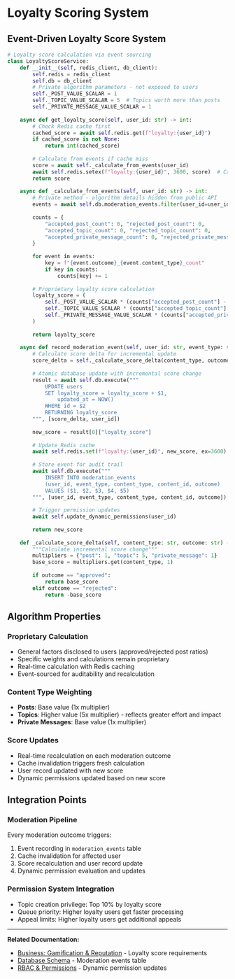# Loyalty Scoring System

## Event-Driven Loyalty Score System

```python
# Loyalty score calculation via event sourcing
class LoyaltyScoreService:
    def __init__(self, redis_client, db_client):
        self.redis = redis_client
        self.db = db_client
        # Private algorithm parameters - not exposed to users
        self._POST_VALUE_SCALAR = 1
        self._TOPIC_VALUE_SCALAR = 5  # Topics worth more than posts
        self._PRIVATE_MESSAGE_VALUE_SCALAR = 1
    
    async def get_loyalty_score(self, user_id: str) -> int:
        # Check Redis cache first
        cached_score = await self.redis.get(f"loyalty:{user_id}")
        if cached_score is not None:
            return int(cached_score)
        
        # Calculate from events if cache miss
        score = await self._calculate_from_events(user_id)
        await self.redis.setex(f"loyalty:{user_id}", 3600, score)  # Cache for 1 hour
        return score
    
    async def _calculate_from_events(self, user_id: str) -> int:
        # Private method - algorithm details hidden from public API
        events = await self.db.moderation_events.filter(user_id=user_id)
        
        counts = {
            "accepted_post_count": 0, "rejected_post_count": 0,
            "accepted_topic_count": 0, "rejected_topic_count": 0,
            "accepted_private_message_count": 0, "rejected_private_message_count": 0
        }
        
        for event in events:
            key = f"{event.outcome}_{event.content_type}_count"
            if key in counts:
                counts[key] += 1
        
        # Proprietary loyalty score calculation
        loyalty_score = (
            self._POST_VALUE_SCALAR * (counts["accepted_post_count"] - counts["rejected_post_count"]) +
            self._TOPIC_VALUE_SCALAR * (counts["accepted_topic_count"] - counts["rejected_topic_count"]) +
            self._PRIVATE_MESSAGE_VALUE_SCALAR * (counts["accepted_private_message_count"] - counts["rejected_private_message_count"])
        )
        
        return loyalty_score
    
    async def record_moderation_event(self, user_id: str, event_type: str, content_type: str, content_id: str, outcome: str):
        # Calculate score delta for incremental update
        score_delta = self._calculate_score_delta(content_type, outcome)
        
        # Atomic database update with incremental score change
        result = await self.db.execute("""
            UPDATE users 
            SET loyalty_score = loyalty_score + $1,
                updated_at = NOW()
            WHERE id = $2
            RETURNING loyalty_score
        """, [score_delta, user_id])
        
        new_score = result[0]["loyalty_score"]
        
        # Update Redis cache
        await self.redis.set(f"loyalty:{user_id}", new_score, ex=3600)
        
        # Store event for audit trail
        await self.db.execute("""
            INSERT INTO moderation_events 
            (user_id, event_type, content_type, content_id, outcome)
            VALUES ($1, $2, $3, $4, $5)
        """, [user_id, event_type, content_type, content_id, outcome])
        
        # Trigger permission updates
        await self.update_dynamic_permissions(user_id)
        
        return new_score
    
    def _calculate_score_delta(self, content_type: str, outcome: str) -> int:
        """Calculate incremental score change"""
        multipliers = {"post": 1, "topic": 5, "private_message": 1}
        base_score = multipliers.get(content_type, 1)
        
        if outcome == "approved":
            return base_score
        elif outcome == "rejected":
            return -base_score
```

## Algorithm Properties

### Proprietary Calculation
- General factors disclosed to users (approved/rejected post ratios)
- Specific weights and calculations remain proprietary
- Real-time calculation with Redis caching
- Event-sourced for auditability and recalculation

### Content Type Weighting
- **Posts**: Base value (1x multiplier)
- **Topics**: Higher value (5x multiplier) - reflects greater effort and impact
- **Private Messages**: Base value (1x multiplier)

### Score Updates
- Real-time recalculation on each moderation outcome
- Cache invalidation triggers fresh calculation
- User record updated with new score
- Dynamic permissions updated based on new score

## Integration Points

### Moderation Pipeline
Every moderation outcome triggers:
1. Event recording in `moderation_events` table
2. Cache invalidation for affected user
3. Score recalculation and user record update
4. Dynamic permission evaluation and updates

### Permission System Integration
- Topic creation privilege: Top 10% by loyalty score
- Queue priority: Higher loyalty users get faster processing
- Appeal limits: Higher loyalty users get additional appeals

---

**Related Documentation:**
- [Business: Gamification & Reputation](../business-requirements/10-gamification-reputation.md) - Loyalty score requirements
- [Database Schema](./05-database-schema.md) - Moderation events table
- [RBAC & Permissions](./08-rbac-permissions.md) - Dynamic permission updates

